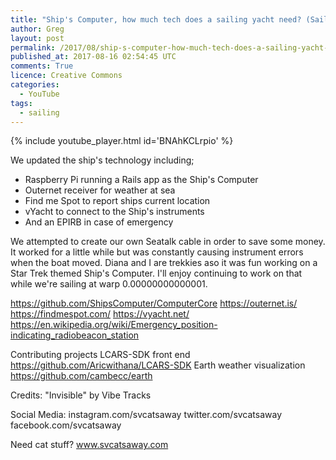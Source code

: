 ```yaml
---
title: "Ship's Computer, how much tech does a sailing yacht need? (Sailing SV Catsaway) - Ep. 10"
author: Greg
layout: post
permalink: /2017/08/ship-s-computer-how-much-tech-does-a-sailing-yacht-need-sailing-sv-catsaway-ep-10
published_at: 2017-08-16 02:54:45 UTC
comments: True
licence: Creative Commons
categories:
  - YouTube
tags:
  - sailing
---
```


{% include youtube_player.html id='BNAhKCLrpio' %}




We updated the ship's technology including;
 - Raspberry Pi running a Rails app as the Ship's Computer
 - Outernet receiver for weather at sea
 - Find me Spot to report ships current location
 - vYacht to connect to the Ship's instruments
 - And an EPIRB in case of emergency

We attempted to create our own Seatalk cable in order to save some money. It worked for a little while but was constantly causing instrument errors when the boat moved. Diana and I are trekkies aso it was fun working on a Star Trek themed Ship's Computer. I'll enjoy continuing to work on that while we're sailing at warp 0.00000000000001.

https://github.com/ShipsComputer/ComputerCore
https://outernet.is/
https://findmespot.com/
https://vyacht.net/
https://en.wikipedia.org/wiki/Emergency_position-indicating_radiobeacon_station

Contributing projects
LCARS-SDK front end https://github.com/Aricwithana/LCARS-SDK
Earth weather visualization https://github.com/cambecc/earth

Credits:
"Invisible" by Vibe Tracks

Social Media:
instagram.com/svcatsaway
twitter.com/svcatsaway
facebook.com/svcatsaway

Need cat stuff?  www.svcatsaway.com

